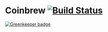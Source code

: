 # Coinbrew [![Build Status](https://travis-ci.org/laxxers/Coinbrew.svg?branch=master)](https://travis-ci.org/laxxers/Coinbrew)

[![Greenkeeper badge](https://badges.greenkeeper.io/laxxers/Coinbrew.svg)](https://greenkeeper.io/)
